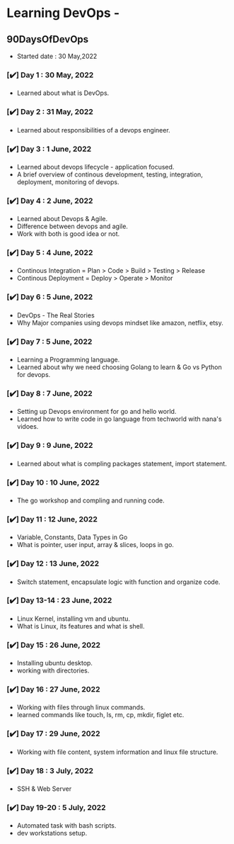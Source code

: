 # Learning DevOps -

## 90DaysOfDevOps

- Started date : 30 May,2022     

### [✔️] Day 1 : 30 May, 2022
 - Learned about what is DevOps.
 
### [✔️] Day 2 : 31 May, 2022
- Learned about responsibilities of a devops engineer.
 
### [✔️] Day 3 : 1 June, 2022
- Learned about devops lifecycle - application focused.
- A brief overview of continous development, testing, integration, deployment, monitoring of devops.
### [✔️] Day 4 : 2 June, 2022
- Learned about Devops & Agile.
- Difference between devops and agile.
- Work with both is good idea or not.

### [✔️] Day 5 : 4 June, 2022
- Continous Integration = Plan > Code > Build > Testing > Release 
- Continous Deployment = Deploy > Operate > Monitor 

### [✔️] Day 6 : 5 June, 2022
- DevOps - The Real Stories
- Why Major companies using devops mindset like amazon, netflix, etsy.

### [✔️] Day 7 : 5 June, 2022
- Learning a Programming language.
- Learned about why we need choosing Golang to learn & Go vs Python for devops.

### [✔️] Day 8 : 7 June, 2022
- Setting up Devops environment for go and hello world.
- Learned how to write code in go language from techworld with nana's vidoes.

### [✔️] Day 9 : 9 June, 2022
- Learned about what is compling packages statement, import statement.

### [✔️] Day 10 : 10 June, 2022
- The go workshop and compling and running code.

### [✔️] Day 11 : 12 June, 2022
- Variable, Constants, Data Types in Go
- What is pointer, user input, array & slices, loops in go.

### [✔️] Day 12 : 13 June, 2022
- Switch statement, encapsulate logic with function and organize code.

### [✔️] Day 13-14 : 23 June, 2022
- Linux Kernel, installing vm and ubuntu.
- What is Linux, its features and what is shell.

### [✔️] Day 15 : 26 June, 2022
- Installing ubuntu desktop.
- working with directories.

### [✔️] Day 16 : 27 June, 2022
- Working with files through linux commands.
- learned commands like touch, ls, rm, cp, mkdir, figlet etc.

### [✔️] Day 17 : 29 June, 2022
- Working with file content, system information and linux file structure.

### [✔️] Day 18 : 3 July, 2022
- SSH & Web Server

### [✔️] Day 19-20 : 5 July, 2022
- Automated task with bash scripts.
- dev workstations setup.
